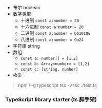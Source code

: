 - 布尔 boolean
- 数字类型
    + 十进制 `const a:number = 20`
    + 十六进制 `const a:number = 20`
    + 二进制 `const a:number = Ob10100`
    + 八进制 `const a:number = Oo24`
- 字符串 string
- 数组
    + `const a: number[] = [1,2]`
    + `const b: Array<number> = [1,2]`
    + `const c: [string, number]`
- 枚举


> npm i -g typescript
> tsc -v
> tsc ./test.ts

 ### TypeScript library  starter (ts 脚手架)